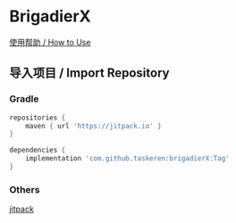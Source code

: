 # BrigadierX

[使用帮助 / How to Use](https://taskeren.github.io/brigadierX/index.html)

## 导入项目 / Import Repository

### Gradle

```groovy
repositories {
    maven { url 'https://jitpack.io' }
}

dependencies {
    implementation 'com.github.taskeren:brigadierX:Tag'
}
```

### Others

[jitpack](https://jitpack.io/#taskeren/brigadierX)